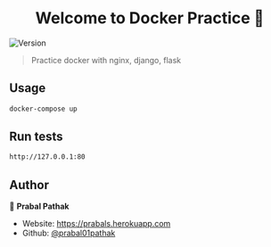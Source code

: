 <h1 align="center">Welcome to Docker Practice 👋</h1>
<p>
  <img alt="Version" src="https://img.shields.io/badge/version-1.0.0-blue.svg?cacheSeconds=2592000" />
</p>

> Practice docker with nginx, django, flask

## Usage

```sh
docker-compose up
```

## Run tests

```sh
http://127.0.0.1:80
```

## Author

👤 **Prabal Pathak**

-   Website: https://prabals.herokuapp.com
-   Github: [@prabal01pathak](https://github.com/prabal01pathak)
